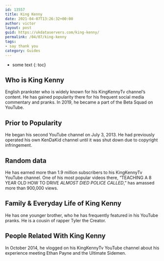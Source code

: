 ```yaml
---
id: 13557
title: King Kenny
date: 2021-04-07T13:26:32+00:00
author: victor
layout: post
guid: https://ukdataservers.com/king-kenny/
permalink: /04/07/king-kenny
tags:
- say thank you
category: Guides
---
```


* some text
{: toc}


## Who is King Kenny



English prankster who is widely known for his KingKennyTv channel&#8217;s content. He has gained popularity there for his frequent social media commentary and pranks. In 2019, he became a part of the Beta Squad on YouTube.

                
                
                
## Prior to Popularity



He began his second YouTube channel on July 3, 2013. He had previously operated his own KenDaKid channel until it was shut down due to copyright infringement.

                
                
                
## Random data



He has earned more than 1.9 million subscribers to his KingKennyTv YouTube channel. One of his most popular videos there, &#8220;TEACHING A 8 YEAR OLD HOW TO DRIVE *ALMOST DIED* *POLICE CALLED*,&#8221; has amassed more than 900,000 views.

                
                
                
## Family & Everyday Life of King Kenny



He has one younger brother, who he has frequently featured in his YouTube pranks. He is a cousin of rapper Tyler the Creator.

                
                
                
## People Related With King Kenny



In October 2014, he vlogged on his KingKennyTv YouTube channel about his experience meeting Ethan Payne and the Ultimate Sidemen.

                
              
            
          
          
          